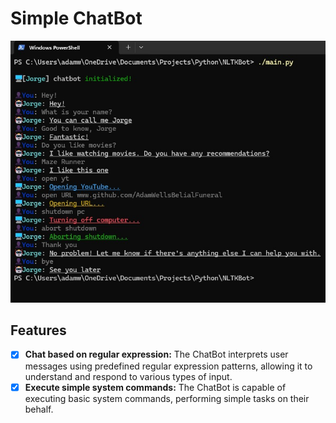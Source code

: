 # Simple ChatBot

<img src="./chatbot_showcase.jpg" alt="Chatbot Showcase" style="height:400px max-width: 100%;">

## Features
- [X] **Chat based on regular expression:** The ChatBot interprets user messages using predefined regular expression patterns, allowing it to understand and respond to various types of input.
- [X] **Execute simple system commands:** The ChatBot is capable of executing basic system commands, performing simple tasks on their behalf.
